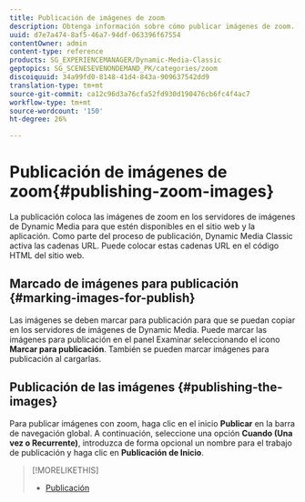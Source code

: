 ```yaml
---
title: Publicación de imágenes de zoom
description: Obtenga información sobre cómo publicar imágenes de zoom.
uuid: d7e7a474-8af5-46a7-94df-063396f67554
contentOwner: admin
content-type: reference
products: SG_EXPERIENCEMANAGER/Dynamic-Media-Classic
geptopics: SG_SCENESEVENONDEMAND_PK/categories/zoom
discoiquuid: 34a99fd0-8148-41d4-843a-909637542dd9
translation-type: tm+mt
source-git-commit: ca12c96d3a76cfa52fd930d190476cb6fc4f4ac7
workflow-type: tm+mt
source-wordcount: '150'
ht-degree: 26%

---
```



# Publicación de imágenes de zoom{#publishing-zoom-images}

La publicación coloca las imágenes de zoom en los servidores de imágenes de Dynamic Media para que estén disponibles en el sitio web y la aplicación. Como parte del proceso de publicación, Dynamic Media Classic activa las cadenas URL. Puede colocar estas cadenas URL en el código HTML del sitio web.

## Marcado de imágenes para publicación {#marking-images-for-publish}

Las imágenes se deben marcar para publicación para que se puedan copiar en los servidores de imágenes de Dynamic Media. Puede marcar las imágenes para publicación en el panel Examinar seleccionando el icono **Marcar para publicación**. También se pueden marcar imágenes para publicación al cargarlas.

## Publicación de las imágenes  {#publishing-the-images}

Para publicar imágenes con zoom, haga clic en el inicio **Publicar** en la barra de navegación global. A continuación, seleccione una opción **Cuando (Una vez o Recurrente)**, introduzca de forma opcional un nombre para el trabajo de publicación y haga clic en **Publicación de Inicio**.

>[!MORELIKETHIS]
>
>* [Publicación](publishing-files.md#publishing_files)

